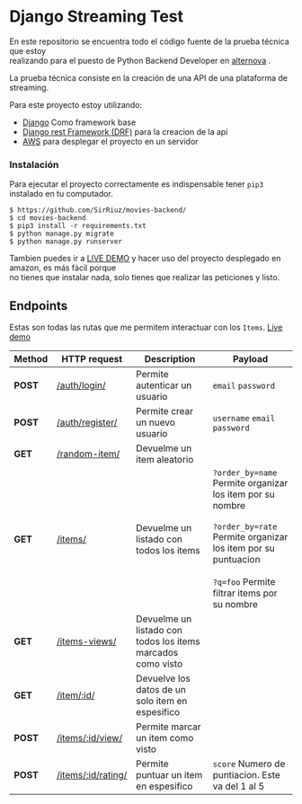 # Django Streaming Test


En este repositorio se encuentra todo el código fuente de la prueba técnica que estoy<br/>
realizando para el puesto de Python Backend Developer en [alternova](https://alternova.co/) .

La prueba técnica consiste en la creación de una API de una plataforma de streaming.

Para este proyecto estoy utilizando:

* [Django](https://www.djangoproject.com/) Como framework base
* [Django rest Framework (DRF)](https://www.django-rest-framework.org/) para la creacion de la api
* [AWS](https://aws.amazon.com/) para desplegar el proyecto en un servidor

### Instalación

Para ejecutar el proyecto correctamente es indispensable tener `pip3` instalado en tu computador.
```
$ https://github.com/SirRiuz/movies-backend/
$ cd movies-backend
$ pip3 install -r requirements.txt
$ python manage.py migrate
$ python manage.py runserver
```
Tambien puedes ir a [LIVE DEMO](http://44.204.19.35:9000/api/v1/auth/login/) y hacer uso del proyecto desplegado en amazon,
es más fácil porque<br/> no tienes que instalar nada, solo tienes que realizar las peticiones y listo.
<br/>

## Endpoints

Estas son todas las rutas que me permitem interactuar con los `Items`. [Live demo](http://44.204.19.35:9000/api/v1/auth/login/)

Method | HTTP request | Description | Payload
 ------------- | ------------- | -------------|-------------
**POST** | [/auth/login/](http://44.204.19.35:9000/api/v1/auth/login/) | Permite autenticar un usuario | `email` `password`
**POST** | [/auth/register/](http://44.204.19.35:9000/api/v1/auth/register/)| Permite crear un nuevo usuario | `username` `email` `password`
**GET** | [/random-item/](http://44.204.19.35:9000/api/v1/random-item/)| Devuelme un item aleatorio
**GET** | [/items/](http://44.204.19.35:9000/api/v1/items/)| Devuelme un listado con todos los items | `?order_by=name` Permite organizar los item por su nombre <br/><br/>  `?order_by=rate` Permite organizar los item por su puntuacion <br/> <br/> `?q=foo` Permite filtrar items por su nombre
**GET** | [/items-views/](http://44.204.19.35:9000/api/v1/items-views/)| Devuelme un listado con todos los items marcados como visto
**GET** | [/item/:id/](http://44.204.19.35:9000/api/v1/item/1/)| Devuelve los datos de un solo item en espesifico
**POST** | [/items/:id/view/](http://44.204.19.35:9000/api/v1/item/1/view/)| Permite marcar un item como visto
**POST** | [/items/:id/rating/](http://44.204.19.35:9000/api/v1/item/1/rating/)| Permite puntuar un item en espesifico | `score` Numero de puntiacion. Este va del 1 al 5
